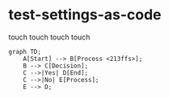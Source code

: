 # test-settings-as-code
touch
touch
touch
touch

```mermaid
graph TD;
    A[Start] --> B[Process <213ffs>];
    B --> C[Decision];
    C -->|Yes| D[End];
    C -->|No| E[Process];
    E --> D;
```
